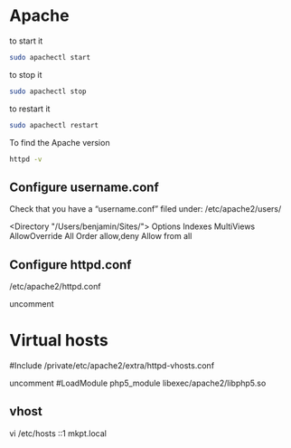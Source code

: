 # Apache

to start it
```sh
sudo apachectl start
```

to stop it
```sh
sudo apachectl stop
```

to restart it
```sh
sudo apachectl restart
```

To find the Apache version
```sh
httpd -v
```

## Configure username.conf

Check that you have a “username.conf” filed under:
/etc/apache2/users/

<Directory "/Users/benjamin/Sites/">
   Options Indexes MultiViews
   AllowOverride All
   Order allow,deny
   Allow from all
</Directory>


## Configure httpd.conf

/etc/apache2/httpd.conf

uncomment
# Virtual hosts
#Include /private/etc/apache2/extra/httpd-vhosts.conf

uncomment
#LoadModule php5_module libexec/apache2/libphp5.so



## vhost

vi /etc/hosts
::1     mkpt.local